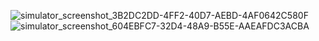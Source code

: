 
![simulator_screenshot_3B2DC2DD-4FF2-40D7-AEBD-4AF0642C580F](https://github.com/user-attachments/assets/cd39f021-307d-4684-8121-c77da73b62f2)
![simulator_screenshot_604EBFC7-32D4-48A9-B55E-AAEAFDC3ACBA](https://github.com/user-attachments/assets/d80a4a12-4e65-4af7-8010-5a66e7959345)

